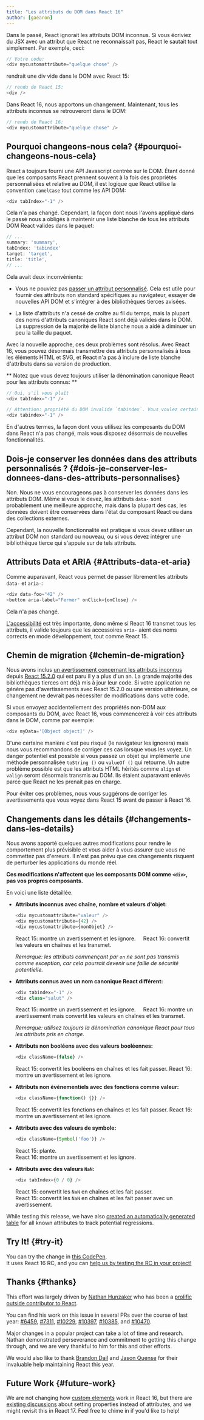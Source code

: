 ```yaml
---
title: "Les attributs du DOM dans React 16"
author: [gaearon]
---
```


Dans le passé, React ignorait les attributs DOM inconnus. Si vous écriviez du JSX avec un attribut que React ne reconnaissait pas, React le sautait tout simplement. Par exemple, ceci:

```js
// Votre code:
<div mycustomattribute="quelque chose" />
```

rendrait une div vide dans le DOM avec React 15:

```js
// rendu de React 15:
<div />
```

Dans React 16, nous apportons un changement. Maintenant, tous les attributs inconnus se retrouveront dans le DOM:

```js
// rendu de React 16:
<div mycustomattribute="quelque chose" />
```

## Pourquoi changeons-nous cela? {#pourquoi-changeons-nous-cela}

React a toujours fourni une API Javascript centrée sur le DOM. Étant donné que les composants React prennent souvent à la fois des propriétés personnalisées et relative au DOM, il est logique que React utilise la convention `camelCase` tout comme les API DOM:

```js
<div tabIndex="-1" />
```

Cela n'a pas changé. Cependant, la façon dont nous l'avons appliqué dans le passé nous a obligés à maintenir une liste blanche de tous les attributs DOM React valides dans le paquet:

```js
// ...
summary: 'summary',
tabIndex: 'tabindex'
target: 'target',
title: 'title',
// ...
```

Cela avait deux inconvénients:

* Vous ne pouviez pas [passer un attribut personnalisé](https://github.com/facebook/react/issues/140). Cela est utile pour fournir des attributs non standard spécifiques au navigateur, essayer de nouvelles API DOM et s'intégrer à des bibliothèques tierces avisées.

* La liste d'attributs n'a cessé de croître au fil du temps, mais la plupart des noms d'attributs canoniques React sont déjà valides dans le DOM. La suppression de la majorité de liste blanche nous a aidé à diminuer un peu la taille du paquet.

Avec la nouvelle approche, ces deux problèmes sont résolus. Avec React 16, vous pouvez désormais transmettre des attributs personnalisés à tous les éléments HTML et SVG, et React n'a pas à inclure de liste blanche d'attributs dans sa version de production.

** Notez que vous devez toujours utiliser la dénomination canonique React pour les attributs connus: **

```js
// Oui, s'il vous plaît
<div tabIndex="-1" />

// Attention: propriété du DOM invalide `tabindex`. Vous voulez certainement dire `tabIndex`?
<div tabindex="-1" />
```

En d'autres termes, la façon dont vous utilisez les composants du DOM dans React n'a pas changé, mais vous disposez désormais de nouvelles fonctionnalités.

## Dois-je conserver les données dans des attributs personnalisés ? {#dois-je-conserver-les-donnees-dans-des-attributs-personnalises}

Non. Nous ne vous encourageons pas à conserver les données dans les attributs DOM. Même si vous le devez, les attributs `data-` sont probablement une meilleure approche, mais dans la plupart des cas, les données doivent être conservées dans l'état du composant React ou dans des collections externes.

Cependant, la nouvelle fonctionnalité est pratique si vous devez utiliser un attribut DOM non standard ou nouveau, ou si vous devez intégrer une bibliothèque tierce qui s'appuie sur de tels attributs.

## Attributs Data et ARIA {#Attributs-data-et-aria}

Comme auparavant, React vous permet de passer librement les attributs `data-` et `aria-`:

```js
<div data-foo="42" />
<button aria-label="Fermer" onClick={onClose} />
```

Cela n'a pas changé.

[L'accessibilité](/docs/accessibility.html) est très importante, donc même si React 16 transmet tous les attributs, il valide toujours que les accessoires `aria-` aient des noms corrects en mode développement, tout comme React 15.

## Chemin de migration {#chemin-de-migration}

Nous avons inclus [un avertissement concernant les attributs inconnus](/warnings/unknown-prop.html) depuis [React 15.2.0](https://github.com/facebook/react/releases/tag/v15.2.0) qui est paru il y a plus d'un an. La grande majorité des bibliothèques tierces ont déjà mis à jour leur code. Si votre application ne génère pas d'avertissements avec React 15.2.0 ou une version ultérieure, ce changement ne devrait pas nécessiter de modifications dans votre code.

Si vous envoyez accidentellement des propriétés non-DOM aux composants du DOM, avec React 16, vous commencerez à voir ces attributs dans le DOM, comme par exemple:

```js
<div myData='[Object object]' />
```

D'une certaine manière c'est peu risqué (le navigateur les ignorera) mais nous vous recommandons de corriger ces cas lorsque vous les voyez. Un danger potentiel est possible si vous passez un objet qui implémente une méthode personnalisée `toString ()` ou `valueOf ()` qui retourne. Un autre problème possible est que les attributs HTML hérités comme `align` et `valign` seront désormais transmis au DOM. Ils étaient auparavant enlevés parce que React ne les prenait pas en charge.

Pour éviter ces problèmes, nous vous suggérons de corriger les avertissements que vous voyez dans React 15 avant de passer à React 16.

## Changements dans les détails {#changements-dans-les-details}

Nous avons apporté quelques autres modifications pour rendre le comportement plus prévisible et vous aider à vous assurer que vous ne commettez pas d'erreurs. Il n'est pas prévu que ces changements risquent de perturber les applications du monde réel.

**Ces modifications n'affectent que les composants DOM comme `<div>`, pas vos propres composants.**

En voici une liste détaillée.

* **Attributs inconnus avec chaîne, nombre et valeurs d'objet:**  

    ```js
    <div mycustomattribute="valeur" />
    <div mycustomattribute={42} />
    <div mycustomattribute={monObjet} />
    ```

    React 15: montre un avertissement et les ignore.
    React 16: convertit les valeurs en chaînes et les transmet.

    *Remarque: les attributs commençant par `on` ne sont pas transmis comme exception, car cela pourrait devenir une faille de sécurité potentielle.*

* **Attributs connus avec un nom canonique React différent:**  

    ```js
    <div tabindex="-1" />
    <div class="salut" />
    ```

    React 15: montre un avertissement et les ignore.
    React 16: montre un avertissement mais convertit les valeurs en chaînes et les transmet.

    *Remarque: utilisez toujours la dénomination canonique React pour tous les attributs pris en charge.*

* **Attributs non booléens avec des valeurs booléennes:**  

    ```js
    <div className={false} />
    ```

    React 15: convertit les booléens en chaînes et les fait passer.
    React 16: montre un avertissement et les ignore.

* **Attributs non événementiels avec des fonctions comme valeur:**  

    ```js
    <div className={function() {}} />
    ```

    React 15: convertit les fonctions en chaînes et les fait passer.
    React 16: montre un avertissement et les ignore.

* **Attributs avec des valeurs de symbole:**

    ```js
    <div className={Symbol('foo')} />
    ```

    React 15: plante.  
    React 16: montre un avertissement et les ignore.

* **Attributs avec des valeurs `NaN`:**

    ```js
    <div tabIndex={0 / 0} />
    ```

    React 15: convertit les `NaN` en chaînes et les fait passer.  
    React 15: convertit les `NaN` en chaînes et les fait passer avec un avertissement.

While testing this release, we have also [created an automatically generated table](https://github.com/facebook/react/blob/master/fixtures/attribute-behavior/AttributeTableSnapshot.md) for all known attributes to track potential regressions.

## Try It! {#try-it}

You can try the change in [this CodePen](https://codepen.io/gaearon/pen/gxNVdP?editors=0010).  
It uses React 16 RC, and you can [help us by testing the RC in your project!](https://github.com/facebook/react/issues/10294)

## Thanks {#thanks}

This effort was largely driven by [Nathan Hunzaker](https://github.com/nhunzaker) who has been a [prolific outside contributor to React](https://github.com/facebook/react/pulls?q=is:pr+author:nhunzaker+is:closed).

You can find his work on this issue in several PRs over the course of last year: [#6459](https://github.com/facebook/react/pull/6459), [#7311](https://github.com/facebook/react/pull/7311), [#10229](https://github.com/facebook/react/pull/10229), [#10397](https://github.com/facebook/react/pull/10397), [#10385](https://github.com/facebook/react/pull/10385), and [#10470](https://github.com/facebook/react/pull/10470).

Major changes in a popular project can take a lot of time and research. Nathan demonstrated perseverance and commitment to getting this change through, and we are very thankful to him for this and other efforts.

We would also like to thank [Brandon Dail](https://github.com/aweary) and [Jason Quense](https://github.com/jquense) for their invaluable help maintaining React this year.

## Future Work {#future-work}

We are not changing how [custom elements](https://developer.mozilla.org/en-US/docs/Web/Web_Components/Custom_Elements) work in React 16, but there are [existing discussions](https://github.com/facebook/react/issues/7249) about setting properties instead of attributes, and we might revisit this in React 17. Feel free to chime in if you'd like to help!
